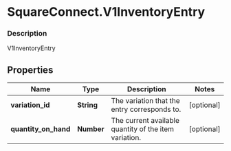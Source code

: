 # SquareConnect.V1InventoryEntry

### Description

V1InventoryEntry

## Properties
Name | Type | Description | Notes
------------ | ------------- | ------------- | -------------
**variation_id** | **String** | The variation that the entry corresponds to. | [optional] 
**quantity_on_hand** | **Number** | The current available quantity of the item variation. | [optional] 


